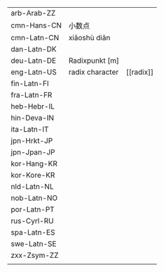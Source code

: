 | | | |
|-|-|-|
| arb-Arab-ZZ |  |  |
| cmn-Hans-CN | 小数点 |  |
| cmn-Latn-CN | xiǎoshù diǎn |  |
| dan-Latn-DK |  |  |
| deu-Latn-DE | Radixpunkt [m] |  |
| eng-Latn-US | radix character | [[radix]] |
| fin-Latn-FI |  |  |
| fra-Latn-FR |  |  |
| heb-Hebr-IL |  |  |
| hin-Deva-IN |  |  |
| ita-Latn-IT |  |  |
| jpn-Hrkt-JP |  |  |
| jpn-Jpan-JP |  |  |
| kor-Hang-KR |  |  |
| kor-Kore-KR |  |  |
| nld-Latn-NL |  |  |
| nob-Latn-NO |  |  |
| por-Latn-PT |  |  |
| rus-Cyrl-RU |  |  |
| spa-Latn-ES |  |  |
| swe-Latn-SE |  |  |
| zxx-Zsym-ZZ |  |  |
|  |  |  |
